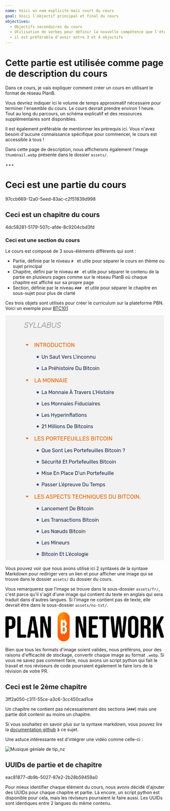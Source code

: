 ```yaml
---
name: Voici un nom explicite mais court du cours
goal: Voici l'objectif principal et final du cours
objectives:
  - Objectifs secondaires du cours
  - Utilisation de verbes pour définir la nouvelle compétence que l'étudiant acquerra
  - il est préférable d'avoir entre 3 et 4 objectifs
---
```


# Cette partie est utilisée comme page de description du cours

Dans ce cours, je vais expliquer comment créer un cours en utilisant le format de réseau PlanB.

Vous devriez indiquer ici le volume de temps approximatif nécessaire pour terminer l'ensemble du cours.
Le cours devrait prendre environ 1 heure.
Tout au long du parcours, un schéma explicatif et des ressources supplémentaires sont disponibles.

Il est également préférable de mentionner les prérequis ici.
Vous n'avez besoin d'aucune connaissance spécifique pour commencer, le cours est accessible à tous !

Dans cette page de description, nous afficherons également l'image `thumbnail.webp` présente dans le dossier `assets/`.


+++

# Ceci est une partie du cours
<partId>97ccb669-12a0-5eed-83ac-c2f51839d998</partId>

## Ceci est un chapitre du cours
<chapterId>4dc58281-5179-507c-afde-8c9204cbd3fd</chapterId>

### Ceci est une section du cours

Le cours est composé de 3 sous-éléments différents qui sont :
- Partie, définie par le niveau `# ` et utile pour séparer le cours en thème ou sujet principal
- Chapitre, défini par le niveau `## ` et utile pour séparer le contenu de la partie en plusieurs pages comme sur le réseau PlanB où chaque chapitre est affiché sur sa propre page
- Section, définie par le niveau `### ` et utile pour séparer le chapitre en sous-sujet pour plus de clarté

Ces trois objets sont utilisés pour créer le curriculum sur la plateforme PBN. Voici un exemple pour [BTC101](https://planb.network/fr/courses/btc101)

![Curriculum BTC 101](./assets/fr/btc101-curriculum.webp)

Vous pouvez voir que nous avons utilisé ici 2 syntaxes de la syntaxe Markdown pour rediriger vers un lien et pour afficher une image qui se trouve dans le dossier `assets/` du dossier du cours.

Vous remarquerez que l'image se trouve dans le sous-dossier `assets/fr/`, c'est parce qu'il s'agit d'une image qui contient du texte en anglais qui sera traduit dans d'autres langues. Si l'image ne contient pas de texte, elle devrait être dans le sous-dossier `assets/no-txt/`.

![Logo PBN](./assets/no-txt/PBN-logo.webp)

Bien que tous les formats d'image soient valides, nous préférons, pour des raisons d'efficacité de stockage, convertir chaque image au format `.webp`. Si vous ne savez pas comment faire, nous avons un script python qui fait le travail et nos réviseurs de code pourraient également le faire lors de la révision de votre PR.


## Ceci est le 2ème chapitre
<chapterId>3ff2a050-c311-55ce-a3c6-3cc450cad1ce</chapterId>

Un chapitre ne contient pas nécessairement des sections (`###`) mais une partie doit contenir au moins un chapitre.

Si vous souhaitez en savoir plus sur la syntaxe markdown, vous pouvez lire la [documentation github](https://docs.github.com/fr/get-started/writing-on-github/getting-started-with-writing-and-formatting-on-github/basic-writing-and-formatting-syntax) à ce sujet.

Une astuce intéressante est d'intégrer une vidéo comme celle-ci :

![Musique géniale de tip_nz](https://www.youtube.com/watch?v=IO-tUpkygaI)

## UUIDs de partie et de chapitre
<chapterId>eac81877-db9b-5027-87e2-2b28b59459a0</chapterId>

Pour mieux identifier chaque élément du cours, nous avons décidé d'ajouter des UUIDs pour chaque chapitre et partie. Là encore, un script python est disponible pour cela, mais les réviseurs pourraient le faire aussi.
Les UUIDs sont identiques entre 2 langues du même contenu.
